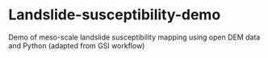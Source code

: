 # Landslide-susceptibility-demo
Demo of meso-scale landslide susceptibility mapping using open DEM data and Python (adapted from GSI workflow)
